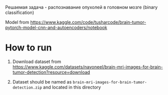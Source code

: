 Решаемая задача - распознавание опухолей в головном мозге (binary classification)


Model from https://www.kaggle.com/code/tusharcode/brain-tumor-pytorch-model-cnn-and-autoencoders/notebook

# How to run

1) Download dataset from https://www.kaggle.com/datasets/navoneel/brain-mri-images-for-brain-tumor-detection?resource=download

2) Dataset should be named as `brain-mri-images-for-brain-tumor-detection.zip` and located in this directory
